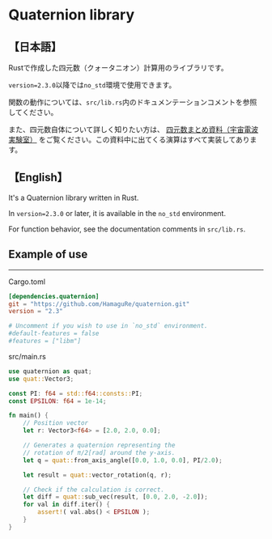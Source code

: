 # Quaternion library

## 【日本語】

Rustで作成した四元数（クォータニオン）計算用のライブラリです。

`version=2.3.0`以降では`no_std`環境で使用できます。

関数の動作については、`src/lib.rs`内のドキュメンテーションコメントを参照してください。

また、四元数自体について詳しく知りたい方は、
[四元数まとめ資料（宇宙電波実験室）](https://space-denpa.jp/2019/03/26/quaternion-doc/)
をご覧ください。この資料中に出てくる演算はすべて実装してあります。

## 【English】

It's a Quaternion library written in Rust.

In `version=2.3.0` or later, it is available in the `no_std` environment.

For function behavior, see the documentation comments in `src/lib.rs`.

## Example of use

---

Cargo.toml

```toml
[dependencies.quaternion]
git = "https://github.com/HamaguRe/quaternion.git"
version = "2.3"

# Uncomment if you wish to use in `no_std` environment.
#default-features = false
#features = ["libm"]
```

src/main.rs

```rust
use quaternion as quat;
use quat::Vector3;

const PI: f64 = std::f64::consts::PI;
const EPSILON: f64 = 1e-14;

fn main() {
    // Position vector
    let r: Vector3<f64> = [2.0, 2.0, 0.0];

    // Generates a quaternion representing the
    // rotation of π/2[rad] around the y-axis.
    let q = quat::from_axis_angle([0.0, 1.0, 0.0], PI/2.0);

    let result = quat::vector_rotation(q, r);

    // Check if the calculation is correct.
    let diff = quat::sub_vec(result, [0.0, 2.0, -2.0]);
    for val in diff.iter() {
        assert!( val.abs() < EPSILON );
    }
}
```
